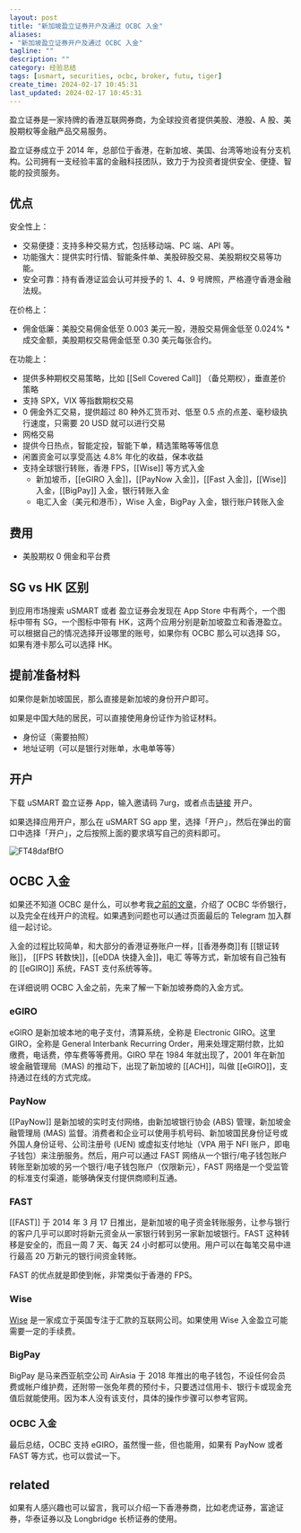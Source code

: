 ```yaml
---
layout: post
title: "新加坡盈立证券开户及通过 OCBC 入金"
aliases:
- "新加坡盈立证券开户及通过 OCBC 入金"
tagline: ""
description: ""
category: 经验总结
tags: [usmart, securities, ocbc, broker, futu, tiger]
create_time: 2024-02-17 10:45:31
last_updated: 2024-02-17 10:45:31
---
```


盈立证券是一家持牌的香港互联网券商，为全球投资者提供美股、港股、A 股、美股期权等金融产品交易服务。

盈立证券成立于 2014 年，总部位于香港，在新加坡、美国、台湾等地设有分支机构。公司拥有一支经验丰富的金融科技团队，致力于为投资者提供安全、便捷、智能的投资服务。

## 优点

安全性上：

- 交易便捷：支持多种交易方式，包括移动端、PC 端、API 等。
- 功能强大：提供实时行情、智能条件单、美股碎股交易、美股期权交易等功能。
- 安全可靠：持有香港证监会认可并授予的 1、4、9 号牌照，严格遵守香港金融法规。

在价格上：

- 佣金低廉：美股交易佣金低至 0.003 美元一股，港股交易佣金低至 0.024% \* 成交金额，美股期权交易佣金低至 0.30 美元每张合约。

在功能上：

- 提供多种期权交易策略，比如 [[Sell Covered Call]] （备兑期权），垂直差价策略
- 支持 SPX，VIX 等指数期权交易
- 0 佣金外汇交易，提供超过 80 种外汇货币对、低至 0.5 点的点差、毫秒级执行速度，只需要 20 USD 就可以进行交易
- 网格交易
- 提供今日热点，智能定投，智能下单，精选策略等等信息
- 闲置资金可以享受高达 4.8% 年化的收益，保本收益
- 支持全球银行转账，香港 FPS，[[Wise]] 等方式入金
  - 新加坡币，[[eGIRO 入金]]，[[PayNow 入金]]，[[Fast 入金]]，[[Wise]] 入金，[[BigPay]] 入金，银行转账入金
  - 电汇入金（美元和港币），Wise 入金，BigPay 入金，银行账户转账入金

## 费用

- 美股期权 0 佣金和平台费

## SG vs HK 区别

到应用市场搜索 uSMART 或者 盈立证券会发现在 App Store 中有两个，一个图标中带有 SG，一个图标中带有 HK，这两个应用分别是新加坡盈立和香港盈立。可以根据自己的情况选择开设哪里的账号，如果你有 OCBC 那么可以选择 SG，如果有港卡那么可以选择 HK。

## 提前准备材料

如果你是新加坡国民，那么直接是新加坡的身份开户即可。

如果是中国大陆的居民，可以直接使用身份证作为验证材料。

- 身份证（需要拍照）
- 地址证明（可以是银行对账单，水电单等等）

## 开户

下载 uSMART 盈立证券 App，输入邀请码 7urg，或者点击[链接](https://gtk.pw/usmart) 开户。

如果选择应用开户，那么在 uSMART SG app 里，选择「开户」，然后在弹出的窗口中选择「开户」，之后按照上面的要求填写自己的资料即可。

![FT48dafBfO](https://pic.einverne.info/images/FT48dafBfO.png)

## OCBC 入金

如果还不知道 OCBC 是什么，可以参考我[之前的文章](https://blog.einverne.info/post/2023/11/ocbc.html)，介绍了 OCBC 华侨银行，以及完全在线开户的流程。如果遇到问题也可以通过页面最后的 Telegram 加入群组一起讨论。

入金的过程比较简单，和大部分的香港证券账户一样，[[香港券商]]有 [[银证转账]]， [[FPS 转数快]]，[[eDDA 快捷入金]]，电汇 等等方式，新加坡有自己独有的 [[eGIRO]] 系统，FAST 支付系统等等。

在详细说明 OCBC 入金之前，先来了解一下新加坡券商的入金方式。

### eGIRO

eGIRO 是新加坡本地的电子支付，清算系统，全称是 Electronic GIRO。这里 GIRO，全称是 General Interbank Recurring Order，用来处理定期付款，比如缴费，电话费，停车费等等费用。GIRO 早在 1984 年就出现了，2001 年在新加坡金融管理局（MAS) 的推动下，出现了新加坡的 [[ACH]]，叫做 [[eGIRO]]，支持通过在线的方式完成。

### PayNow

[[PayNow]] 是新加坡的实时支付网络，由新加坡银行协会 (ABS) 管理，新加坡金融管理局 (MAS) 监督。消费者和企业可以使用手机号码、新加坡国民身份证号或外国人身份证号、公司注册号 (UEN) 或虚拟支付地址（VPA 用于 NFI 账户，即电子钱包）来注册服务。然后，用户可以通过 FAST 网络从一个银行/电子钱包账户转账至新加坡的另一个银行/电子钱包账户（仅限新元），FAST 网络是一个受监管的标准支付渠道，能够确保支付提供商顺利互通。

### FAST

[[FAST]] 于 2014 年 3 月 17 日推出，是新加坡的电子资金转账服务，让参与银行的客户几乎可以即时将新元资金从一家银行转到另一家新加坡银行。FAST 这种转移是安全的，而且一周 7 天、每天 24 小时都可以使用。用户可以在每笔交易中进行最高 20 万新元的银行间资金转账。

FAST 的优点就是即使到帐，非常类似于香港的 FPS。

### Wise

[Wise](https://blog.einverne.info/post/2023/02/wise-register-and-usage.html) 是一家成立于英国专注于汇款的互联网公司。如果使用 Wise 入金盈立可能需要一定的手续费。

### BigPay

BigPay 是马来西亚航空公司 AirAsia 于 2018 年推出的电子钱包，不设任何会员费或帐户维护费，还附带一张免年费的预付卡，只要透过信用卡、银行卡或现金充值后就能使用。因为本人没有该支付，具体的操作步骤可以参考官网。

### OCBC 入金

最后总结，OCBC 支持 eGIRO，虽然慢一些，但也能用，如果有 PayNow 或者 FAST 等方式，也可以尝试一下。

## related

如果有人感兴趣也可以留言，我可以介绍一下香港券商，比如老虎证券，富途证券，华泰证券以及 Longbridge 长桥证券的使用。
